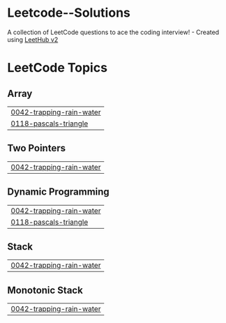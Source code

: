 # Leetcode--Solutions
A collection of LeetCode questions to ace the coding interview! - Created using [LeetHub v2](https://github.com/arunbhardwaj/LeetHub-2.0)

<!---LeetCode Topics Start-->
# LeetCode Topics
## Array
|  |
| ------- |
| [0042-trapping-rain-water](https://github.com/suvethaaa/Leetcode--Solutions/tree/master/0042-trapping-rain-water) |
| [0118-pascals-triangle](https://github.com/suvethaaa/Leetcode--Solutions/tree/master/0118-pascals-triangle) |
## Two Pointers
|  |
| ------- |
| [0042-trapping-rain-water](https://github.com/suvethaaa/Leetcode--Solutions/tree/master/0042-trapping-rain-water) |
## Dynamic Programming
|  |
| ------- |
| [0042-trapping-rain-water](https://github.com/suvethaaa/Leetcode--Solutions/tree/master/0042-trapping-rain-water) |
| [0118-pascals-triangle](https://github.com/suvethaaa/Leetcode--Solutions/tree/master/0118-pascals-triangle) |
## Stack
|  |
| ------- |
| [0042-trapping-rain-water](https://github.com/suvethaaa/Leetcode--Solutions/tree/master/0042-trapping-rain-water) |
## Monotonic Stack
|  |
| ------- |
| [0042-trapping-rain-water](https://github.com/suvethaaa/Leetcode--Solutions/tree/master/0042-trapping-rain-water) |
<!---LeetCode Topics End-->